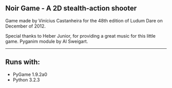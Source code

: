 ﻿Noir Game - A 2D stealth-action shooter
--------

Game made by Vinícius Castanheira for
the 48th edition of Ludum Dare on December of 2012.

Special thanks to Heber Junior, for providing a great music for this little game.
Pyganim module by Al Sweigart.

--------
Runs with:
--------
- PyGame 1.9.2a0
- Python 3.2.3
